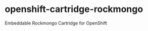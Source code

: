 openshift-cartridge-rockmongo
=============================

Embeddable Rockmongo Cartridge for OpenShift
